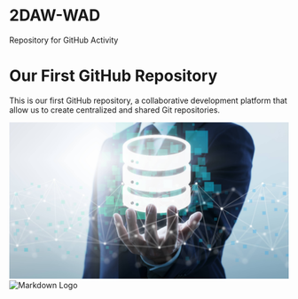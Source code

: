 # 2DAW-WAD
Repository for GitHub Activity

# Our First GitHub Repository

This is our first GitHub repository, a collaborative development platform that allow us to create centralized and shared Git repositories.

![Web Application Deployment Logo](images/WAD.png "Web Application Deployment Logo")
![Markdown Logo](https://markdown-here.com/img/icon256.png "Markdown Logo")
